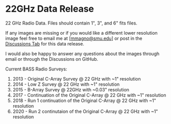 # 22GHz Data Release 
22 GHz Radio Data. Files should contain 1", 3", and 6" fits files.

If any images are missing or if you would like a different lower resolution image feel free to email me at [mmagno@smu.edu] or post in the [Discussions Tab](https://github.com/maconmagno/22GHz/discussions) for this data release. 

I would also be happy to answer any questions about the images through email or through the Discussions on GitHub. 

Current BASS Radio Surveys: 
  1. 2013 - Original C-Array Survey @ 22 GHz with ~1" resolution
  2. 2014 - Low Z Survey @ 22 GHz with ~1" resolution
  3. 2015 - B-Array Survey @ 22GHz with ~0.03" resolution
  4. 2017 - Continuation of the Original C-Array @ 22 GHz with ~1" resolution
  5. 2018 - Run 1 continuation of the Original C-Array @ 22 GHz with ~1" resolution
  6. 2020 - Run 2 continutaion of the Original C-Array @ 22 GHz with ~1" resolution
